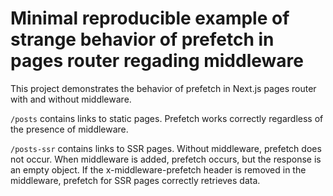 # Minimal reproducible example of strange behavior of prefetch in pages router regading middleware

This project demonstrates the behavior of prefetch in Next.js pages router with and without middleware.

`/posts` contains links to static pages. Prefetch works correctly regardless of the presence of middleware.

`/posts-ssr` contains links to SSR pages. Without middleware, prefetch does not occur. When middleware is added, prefetch occurs, but the response is an empty object. If the x-middleware-prefetch header is removed in the middleware, prefetch for SSR pages correctly retrieves data.
